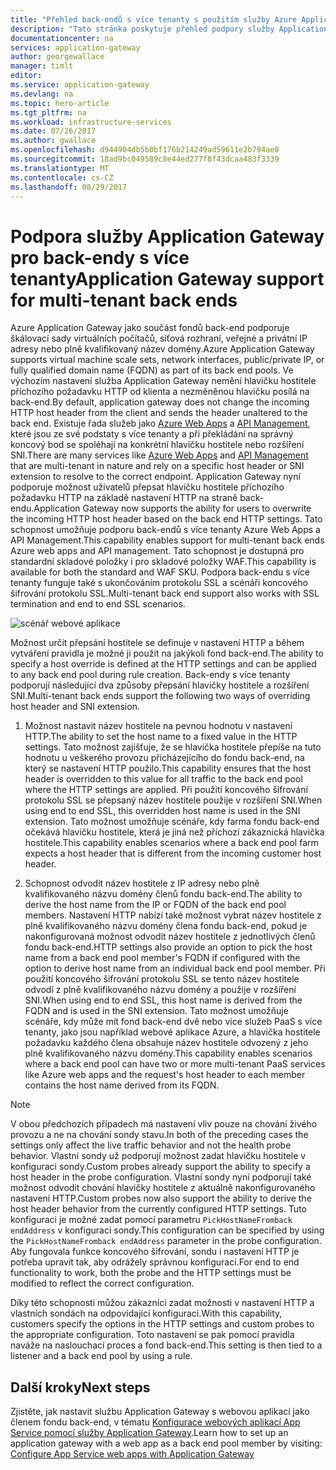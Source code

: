 ```yaml
---
title: "Přehled back-endů s více tenanty s použitím služby Azure Application Gateway | Dokumentace Microsoftu"
description: "Tato stránka poskytuje přehled podpory služby Application Gateway pro back-endy s více tenanty."
documentationcenter: na
services: application-gateway
author: georgewallace
manager: timlt
editor: 
ms.service: application-gateway
ms.devlang: na
ms.topic: hero-article
ms.tgt_pltfrm: na
ms.workload: infrastructure-services
ms.date: 07/26/2017
ms.author: gwallace
ms.openlocfilehash: d944904db5b0bf176b214249ad59611e2b794ae0
ms.sourcegitcommit: 18ad9bc049589c8e44ed277f8f43dcaa483f3339
ms.translationtype: MT
ms.contentlocale: cs-CZ
ms.lasthandoff: 08/29/2017
---
```

# <a name="application-gateway-support-for-multi-tenant-back-ends"></a><span data-ttu-id="dd7a7-103">Podpora služby Application Gateway pro back-endy s více tenanty</span><span class="sxs-lookup"><span data-stu-id="dd7a7-103">Application Gateway support for multi-tenant back ends</span></span>

<span data-ttu-id="dd7a7-104">Azure Application Gateway jako součást fondů back-end podporuje škálovací sady virtuálních počítačů, síťová rozhraní, veřejné a privátní IP adresy nebo plně kvalifikovaný název domény.</span><span class="sxs-lookup"><span data-stu-id="dd7a7-104">Azure Application Gateway supports virtual machine scale sets, network interfaces, public/private IP, or fully qualified domain name (FQDN) as part of its back end pools.</span></span> <span data-ttu-id="dd7a7-105">Ve výchozím nastavení služba Application Gateway nemění hlavičku hostitele příchozího požadavku HTTP od klienta a nezměněnou hlavičku posílá na back-end.</span><span class="sxs-lookup"><span data-stu-id="dd7a7-105">By default, application gateway does not change the incoming HTTP host header from the client and sends the header unaltered to the back end.</span></span> <span data-ttu-id="dd7a7-106">Existuje řada služeb jako [Azure Web Apps](../app-service-web/app-service-web-overview.md) a [API Management](../api-management/api-management-key-concepts.md), které jsou ze své podstaty s více tenanty a při překládání na správný koncový bod se spoléhají na konkrétní hlavičku hostitele nebo rozšíření SNI.</span><span class="sxs-lookup"><span data-stu-id="dd7a7-106">There are many services like [Azure Web Apps](../app-service-web/app-service-web-overview.md) and [API Management](../api-management/api-management-key-concepts.md) that are multi-tenant in nature and rely on a specific host header or SNI extension to resolve to the correct endpoint.</span></span> <span data-ttu-id="dd7a7-107">Application Gateway nyní podporuje možnost uživatelů přepsat hlavičku hostitele příchozího požadavku HTTP na základě nastavení HTTP na straně back-endu.</span><span class="sxs-lookup"><span data-stu-id="dd7a7-107">Application Gateway now supports the ability for users to overwrite the incoming HTTP host header based on the back end HTTP settings.</span></span> <span data-ttu-id="dd7a7-108">Tato schopnost umožňuje podporu back-endů s více tenanty Azure Web Apps a API Management.</span><span class="sxs-lookup"><span data-stu-id="dd7a7-108">This capability enables support for multi-tenant back ends Azure web apps and API management.</span></span> <span data-ttu-id="dd7a7-109">Tato schopnost je dostupná pro standardní skladové položky i pro skladové položky WAF.</span><span class="sxs-lookup"><span data-stu-id="dd7a7-109">This capability is available for both the standard and WAF SKU.</span></span> <span data-ttu-id="dd7a7-110">Podpora back-endu s více tenanty funguje také s ukončováním protokolu SSL a scénáři koncového šifrování protokolu SSL.</span><span class="sxs-lookup"><span data-stu-id="dd7a7-110">Multi-tenant back end support also works with SSL termination and end to end SSL scenarios.</span></span>

![scénář webové aplikace](./media/application-gateway-web-app-overview/scenario.png)

<span data-ttu-id="dd7a7-112">Možnost určit přepsání hostitele se definuje v nastavení HTTP a během vytváření pravidla je možné ji použít na jakýkoli fond back-end.</span><span class="sxs-lookup"><span data-stu-id="dd7a7-112">The ability to specify a host override is defined at the HTTP settings and can be applied to any back end pool during rule creation.</span></span> <span data-ttu-id="dd7a7-113">Back-endy s více tenanty podporují následující dva způsoby přepsání hlavičky hostitele a rozšíření SNI.</span><span class="sxs-lookup"><span data-stu-id="dd7a7-113">Multi-tenant back ends support the following two ways of overriding host header and SNI extension.</span></span>

1. <span data-ttu-id="dd7a7-114">Možnost nastavit název hostitele na pevnou hodnotu v nastavení HTTP.</span><span class="sxs-lookup"><span data-stu-id="dd7a7-114">The ability to set the host name to a fixed value in the HTTP settings.</span></span> <span data-ttu-id="dd7a7-115">Tato možnost zajišťuje, že se hlavička hostitele přepíše na tuto hodnotu u veškerého provozu přicházejícího do fondu back-end, na který se nastavení HTTP použilo.</span><span class="sxs-lookup"><span data-stu-id="dd7a7-115">This capability ensures that the host header is overridden to this value for all traffic to the back end pool where the HTTP settings are applied.</span></span> <span data-ttu-id="dd7a7-116">Při použití koncového šifrování protokolu SSL se přepsaný název hostitele použije v rozšíření SNI.</span><span class="sxs-lookup"><span data-stu-id="dd7a7-116">When using end to end SSL, this overridden host name is used in the SNI extension.</span></span> <span data-ttu-id="dd7a7-117">Tato možnost umožňuje scénáře, kdy farma fondu back-end očekává hlavičku hostitele, která je jiná než příchozí zákaznická hlavička hostitele.</span><span class="sxs-lookup"><span data-stu-id="dd7a7-117">This capability enables scenarios where a back end pool farm expects a host header that is different from the incoming customer host header.</span></span>

2. <span data-ttu-id="dd7a7-118">Schopnost odvodit název hostitele z IP adresy nebo plně kvalifikovaného názvu domény členů fondu back-end.</span><span class="sxs-lookup"><span data-stu-id="dd7a7-118">The ability to derive the host name from the IP or FQDN of the back end pool members.</span></span> <span data-ttu-id="dd7a7-119">Nastavení HTTP nabízí také možnost vybrat název hostitele z plně kvalifikovaného názvu domény člena fondu back-end, pokud je nakonfigurovaná možnost odvodit název hostitele z jednotlivých členů fondu back-end.</span><span class="sxs-lookup"><span data-stu-id="dd7a7-119">HTTP settings also provide an option to pick the host name from a back end pool member's FQDN if configured with the option to derive host name from an individual back end pool member.</span></span> <span data-ttu-id="dd7a7-120">Při použití koncového šifrování protokolu SSL se tento název hostitele odvodí z plně kvalifikovaného názvu domény a použije v rozšíření SNI.</span><span class="sxs-lookup"><span data-stu-id="dd7a7-120">When using end to end SSL, this host name is derived from the FQDN and is used in the SNI extension.</span></span> <span data-ttu-id="dd7a7-121">Tato možnost umožňuje scénáře, kdy může mít fond back-end dvě nebo více služeb PaaS s více tenanty, jako jsou například webové aplikace Azure, a hlavička hostitele požadavku každého člena obsahuje název hostitele odvozený z jeho plně kvalifikovaného názvu domény.</span><span class="sxs-lookup"><span data-stu-id="dd7a7-121">This capability enables scenarios where a back end pool can have two or more multi-tenant PaaS services like Azure web apps and the request's host header to each member contains the host name derived from its FQDN.</span></span>

> [!NOTE]
> <span data-ttu-id="dd7a7-122">V obou předchozích případech má nastavení vliv pouze na chování živého provozu a ne na chování sondy stavu.</span><span class="sxs-lookup"><span data-stu-id="dd7a7-122">In both of the preceding cases the settings only affect the live traffic behavior and not the health probe behavior.</span></span> <span data-ttu-id="dd7a7-123">Vlastní sondy už podporují možnost zadat hlavičku hostitele v konfiguraci sondy.</span><span class="sxs-lookup"><span data-stu-id="dd7a7-123">Custom probes already support the ability to specify a host header in the probe configuration.</span></span> <span data-ttu-id="dd7a7-124">Vlastní sondy nyní podporují také možnost odvodit chování hlavičky hostitele z aktuálně nakonfigurovaného nastavení HTTP.</span><span class="sxs-lookup"><span data-stu-id="dd7a7-124">Custom probes now also support the ability to derive the host header behavior from the currently configured HTTP settings.</span></span> <span data-ttu-id="dd7a7-125">Tuto konfiguraci je možné zadat pomocí parametru `PickHostNameFromback endAddress` v konfiguraci sondy.</span><span class="sxs-lookup"><span data-stu-id="dd7a7-125">This configuration can be specified by using the `PickHostNameFromback endAddress` parameter in the probe configuration.</span></span> <span data-ttu-id="dd7a7-126">Aby fungovala funkce koncového šifrování, sondu i nastavení HTTP je potřeba upravit tak, aby odrážely správnou konfiguraci.</span><span class="sxs-lookup"><span data-stu-id="dd7a7-126">For end to end functionality to work, both the probe and the HTTP settings must be modified to reflect the correct configuration.</span></span>

<span data-ttu-id="dd7a7-127">Díky této schopnosti můžou zákazníci zadat možnosti v nastavení HTTP a vlastních sondách na odpovídající konfiguraci.</span><span class="sxs-lookup"><span data-stu-id="dd7a7-127">With this capability, customers specify the options in the HTTP settings and custom probes to the appropriate configuration.</span></span> <span data-ttu-id="dd7a7-128">Toto nastavení se pak pomocí pravidla naváže na naslouchací proces a fond back-end.</span><span class="sxs-lookup"><span data-stu-id="dd7a7-128">This setting is then tied to a listener and a back end pool by using a rule.</span></span>

## <a name="next-steps"></a><span data-ttu-id="dd7a7-129">Další kroky</span><span class="sxs-lookup"><span data-stu-id="dd7a7-129">Next steps</span></span>

<span data-ttu-id="dd7a7-130">Zjistěte, jak nastavit službu Application Gateway s webovou aplikací jako členem fondu back-end, v tématu [Konfigurace webových aplikací App Service pomocí služby Application Gateway](application-gateway-web-app-powershell.md).</span><span class="sxs-lookup"><span data-stu-id="dd7a7-130">Learn how to set up an application gateway with a web app as a back end pool member by visiting: [Configure App Service web apps with Application Gateway](application-gateway-web-app-powershell.md)</span></span>

